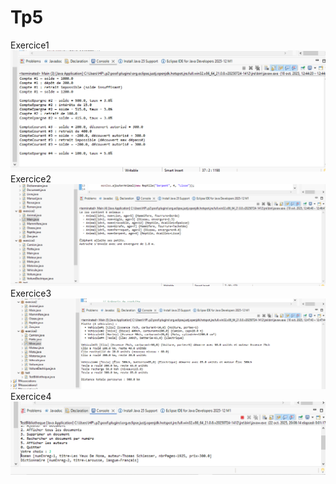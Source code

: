 # Tp5
Exercice1
![Image Alt](https://github.com/fe045001-netizen/TP5/blob/60ff01d606c27b265e3686690f08da81742928e3/Exercice1.png)
Exercice2
![Image Alt](https://github.com/fe045001-netizen/TP5/blob/60ff01d606c27b265e3686690f08da81742928e3/Exercice2.png)
Exercice3
![Image Alt](https://github.com/fe045001-netizen/TP5/blob/60ff01d606c27b265e3686690f08da81742928e3/Exercice3.png)
Exercice4
![Image Alt](https://github.com/fe045001-netizen/TP5/blob/88b6c4cee906b5006fe59fb315044b26218c5679/Exercice4.png)
